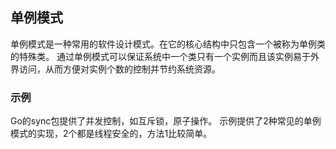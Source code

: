 ## 单例模式 ##
单例模式是一种常用的软件设计模式。在它的核心结构中只包含一个被称为单例类的特殊类。
通过单例模式可以保证系统中一个类只有一个实例而且该实例易于外界访问，从而方便对实例个数的控制并节约系统资源。

### 示例 ## 
Go的sync包提供了并发控制，如互斥锁，原子操作。
示例提供了2种常见的单例模式的实现，2个都是线程安全的，方法1比较简单。

